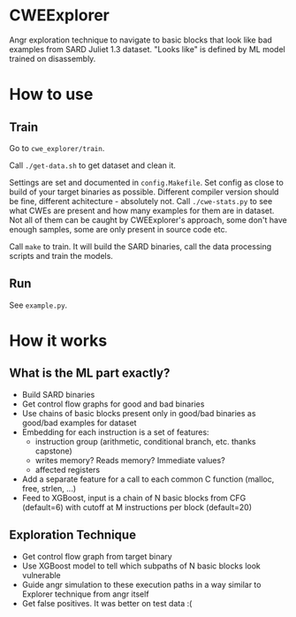 # CWEExplorer
Angr exploration technique to navigate to basic blocks that look like bad examples from SARD Juliet 1.3 dataset.
"Looks like" is defined by ML model trained on disassembly.

# How to use
## Train
Go to `cwe_explorer/train`.

Call `./get-data.sh` to get dataset and clean it.

Settings are set and documented in `config.Makefile`.
Set config as close to build of your target binaries as possible. Different compiler version should be fine, different achitecture - absolutely not.
Call `./cwe-stats.py` to see what CWEs are present and how many examples for them are in dataset. Not all of them can be caught by CWEExplorer's approach, some don't have enough samples, some are only present in source code etc.

Call `make` to train. It will build the SARD binaries, call the data processing scripts and train the models.


## Run
See `example.py`.

# How it works
## What is the ML part exactly?
- Build SARD binaries
- Get control flow graphs for good and bad binaries
- Use chains of basic blocks present only in good/bad binaries as good/bad examples for dataset
- Embedding for each instruction is a set of features:
    - instruction group (arithmetic, conditional branch, etc. thanks capstone)
    - writes memory? Reads memory? Immediate values?
    - affected registers
- Add a separate feature for a call to each common C function (malloc, free, strlen, ...)
- Feed to XGBoost, input is a chain of N basic blocks from CFG (default=6) with cutoff at M instructions per block (default=20)

## Exploration Technique
- Get control flow graph from target binary
- Use XGBoost model to tell which subpaths of N basic blocks look vulnerable
- Guide angr simulation to these execution paths in a way similar to Explorer technique from angr itself
- Get false positives. It was better on test data :(
